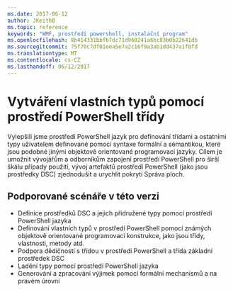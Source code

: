```yaml
---
ms.date: 2017-06-12
author: JKeithB
ms.topic: reference
keywords: "WMF, prostředí powershell, instalační program"
ms.openlocfilehash: 8b414331bbfb7dc71d960241a6bc83b0b22641db
ms.sourcegitcommit: 75f70c7df01eea5e7a2c16f9a3ab1dd437a1f8fd
ms.translationtype: MT
ms.contentlocale: cs-CZ
ms.lasthandoff: 06/12/2017
---
```

# <a name="creating-custom-types-using-powershell-classes"></a>Vytváření vlastních typů pomocí prostředí PowerShell třídy

Vylepšili jsme prostředí PowerShell jazyk pro definování třídami a ostatními typy uživatelem definované pomocí syntaxe formální a sémantikou, které jsou podobné jinými objektově orientované programovací jazyky. Cílem je umožnit vývojářům a odborníkům zapojení prostředí PowerShell pro širší škálu případy použití, vývoj artefaktů prostředí PowerShell (jako jsou prostředky DSC) zjednodušit a urychlit pokrytí Správa ploch.

## <a name="supported-scenarios-in-this-release"></a>Podporované scénáře v této verzi

-   Definice prostředků DSC a jejich přidružené typy pomocí prostředí PowerShell jazyka
-   Definování vlastních typů v prostředí PowerShell pomocí známých objektově orientované programovací konstrukce, jako jsou třídy, vlastnosti, metody atd.
-   Podpora dědičnosti s třídou v prostředí PowerShell a třída základní prostředek DSC
-   Ladění typy pomocí prostředí PowerShell jazyka
-   Generování a zpracování výjimek pomocí formální mechanismů a na pravém úrovni

